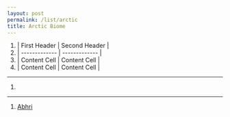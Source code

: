 ```yaml
---
layout: post
permalink: /list/arctic
title: Arctic Biome
---
```


1. | First Header  | Second Header |
1. | ------------- | ------------- |
1. | Content Cell  | Content Cell  |
1. | Content Cell  | Content Cell  |

----
1. [](/monsters/abhir)
----

1. [Abhri](/monsters/abhir)
